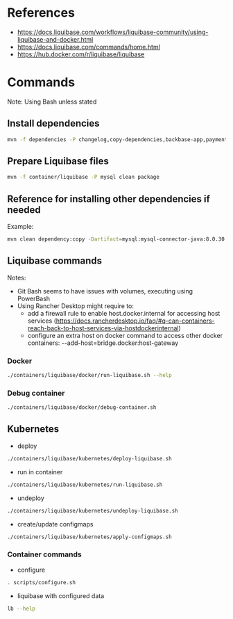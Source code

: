# References
- https://docs.liquibase.com/workflows/liquibase-community/using-liquibase-and-docker.html
- https://docs.liquibase.com/commands/home.html
- https://hub.docker.com/r/liquibase/liquibase

# Commands
Note: Using Bash unless stated

## Install dependencies
~~~bash
mvn -f dependencies -P changelog,copy-dependencies,backbase-app,payment-order-service, clean package 
~~~

## Prepare Liquibase files
~~~bash
mvn -f container/liquibase -P mysql clean package 
~~~

## Reference for installing other dependencies if needed
Example:
~~~bash
mvn clean dependency:copy -Dartifact=mysql:mysql-connector-java:8.0.30:jar -DoutputDirectory=containers/liquibase/target/dependency 
~~~


## Liquibase commands
Notes: 
- Git Bash seems to have issues with volumes, executing using PowerBash
- Using Rancher Desktop might require to:
  - add a firewall rule to enable host.docker.internal for accessing host services (https://docs.rancherdesktop.io/faq/#q-can-containers-reach-back-to-host-services-via-hostdockerinternal) 
  - configure an extra host on docker command to access other docker containers: --add-host=bridge.docker:host-gateway

### Docker
~~~bash
./containers/liquibase/docker/run-liquibase.sh --help
~~~

### Debug container
~~~bash
./containers/liquibase/docker/debug-container.sh
~~~

## Kubernetes
- deploy
~~~bash
./containers/liquibase/kubernetes/deploy-liquibase.sh
~~~

- run in container
~~~bash
./containers/liquibase/kubernetes/run-liquibase.sh
~~~

- undeploy
~~~bash
./containers/liquibase/kubernetes/undeploy-liquibase.sh
~~~

- create/update configmaps
~~~bash
./containers/liquibase/kubernetes/apply-configmaps.sh
~~~

### Container commands
- configure
~~~bash
. scripts/configure.sh
~~~

- liquibase with configured data
~~~bash
lb --help
~~~
